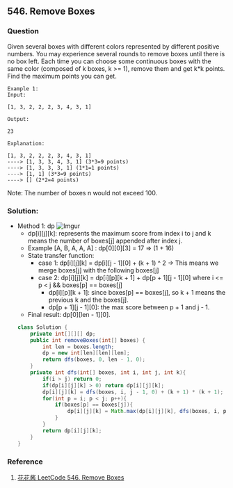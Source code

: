 ## 546. Remove Boxes

### Question
Given several boxes with different colors represented by different positive numbers.
You may experience several rounds to remove boxes until there is no box left. Each time you can choose some continuous boxes with the same color (composed of k boxes, k >= 1), remove them and get k*k points.
Find the maximum points you can get.

```
Example 1:
Input:

[1, 3, 2, 2, 2, 3, 4, 3, 1]

Output:

23

Explanation:

[1, 3, 2, 2, 2, 3, 4, 3, 1] 
----> [1, 3, 3, 4, 3, 1] (3*3=9 points) 
----> [1, 3, 3, 3, 1] (1*1=1 points) 
----> [1, 1] (3*3=9 points) 
----> [] (2*2=4 points)
```

Note: The number of boxes n would not exceed 100.


### Solution:
* Method 1: dp
    ![Imgur](https://i.imgur.com/McRrZYK.png)
    * dp[i][j][k]: represents the maximum score from index i to j and k means the number of boxes[j] appended after index j.
    * Example [A, B, A, A, A] : dp[0][0][3] = 17 => (1 + 16)
    * State transfer function:
        * case 1: dp[i][j][k] = dp[i][j - 1][0] + (k + 1) ^ 2 -> This means we merge boxes[j] with the following boxes[j]
        * case 2: dp[i][j][k] = dp[i][p][k + 1] + dp[p + 1][j - 1][0] where i <= p < j && boxes[p] == boxes[j]
            * dp[i][p][k + 1]: since boxes[p] == boxes[j], so k + 1 means the previous k and the boxes[j].
            * dp[p + 1][j - 1][0]: the max score between p + 1 and j - 1.
    * Final result: dp[0][len - 1][0].
    ```Java
    class Solution {
        private int[][][] dp;
        public int removeBoxes(int[] boxes) {
            int len = boxes.length;
            dp = new int[len][len][len];
            return dfs(boxes, 0, len - 1, 0);
        }
        private int dfs(int[] boxes, int i, int j, int k){
            if(i > j) return 0;
            if(dp[i][j][k] > 0) return dp[i][j][k];
            dp[i][j][k] = dfs(boxes, i, j - 1, 0) + (k + 1) * (k + 1);
            for(int p = i; p < j; p++){
                if(boxes[p] == boxes[j]){
                    dp[i][j][k] = Math.max(dp[i][j][k], dfs(boxes, i, p, k + 1) + dfs(boxes, p + 1, j - 1, 0));
                }
            }
            return dp[i][j][k];
        }
    }
    ```
   

### Reference
1. [花花酱 LeetCode 546. Remove Boxes](https://zxi.mytechroad.com/blog/dynamic-programming/leetcode-546-remove-boxes/)